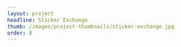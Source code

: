 ```yaml
---
layout: project
headline: Sticker Exchange
thumb: /images/project-thumbnails/sticker-exchange.jpg
order: 8
---
```

